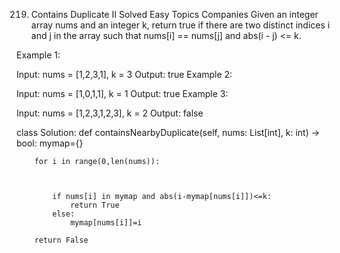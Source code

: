 219. Contains Duplicate II
Solved
Easy
Topics
Companies
Given an integer array nums and an integer k, return true if there are two distinct indices i and j in the array such that nums[i] == nums[j] and abs(i - j) <= k.

 

Example 1:

Input: nums = [1,2,3,1], k = 3
Output: true
Example 2:

Input: nums = [1,0,1,1], k = 1
Output: true
Example 3:

Input: nums = [1,2,3,1,2,3], k = 2
Output: false




class Solution:
    def containsNearbyDuplicate(self, nums: List[int], k: int) -> bool:
        mymap={}

        for i in range(0,len(nums)):

            

            if nums[i] in mymap and abs(i-mymap[nums[i]])<=k:
                return True
            else:
                mymap[nums[i]]=i    

        return False

